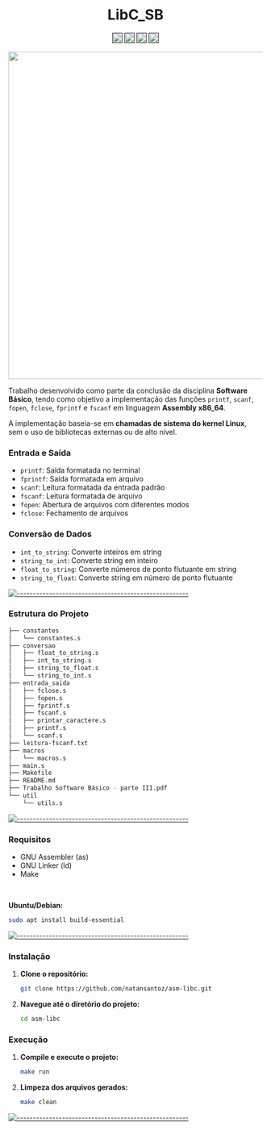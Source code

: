 <h1 align="center">LibC_SB</h1>



<p align="center">
		<a href=""><img alt="Assembly" src="https://img.shields.io/badge/Language-Assembly-blue.svg" height="20"/></a>
<a href=""><img alt="Architecture" src="https://img.shields.io/badge/Architecture-x86--64-green.svg" height="20"/></a>
<a href=""><img alt="System" src="https://img.shields.io/badge/System-Linux-orange.svg" height="20"/></a>
<a href=""><img alt="Build System" src="https://img.shields.io/badge/Build-Make-red.svg" height="20"/></a>
	</p>



<p align="center">
  <a target="_blank" rel="noopener noreferrer" href="#">
      <img src="gif final.gif" width="650" style="max-width: 100%;">
  </a>
</p>


Trabalho desenvolvido como parte da conclusão da disciplina **Software Básico**, tendo como objetivo a implementação das funções `printf`, `scanf`, `fopen`, `fclose`, `fprintf` e `fscanf` em linguagem **Assembly x86_64**. 

A implementação baseia-se em **chamadas de sistema do kernel Linux**, sem o uso de bibliotecas externas ou de alto nível.



### Entrada e Saída
- `printf`: Saída formatada no terminal
- `fprintf`: Saída formatada em arquivo  
- `scanf`: Leitura formatada da entrada padrão
- `fscanf`: Leitura formatada de arquivo
- `fopen`: Abertura de arquivos com diferentes modos
- `fclose`: Fechamento de arquivos

### Conversão de Dados
- `int_to_string`: Converte inteiros em string
- `string_to_int`: Converte string em inteiro
- `float_to_string`: Converte números de ponto flutuante em string
- `string_to_float`: Converte string em número de ponto flutuante


[![-----------------------------------------------------](https://raw.githubusercontent.com/andreasbm/readme/master/assets/lines/aqua.png)](#table-of-contents)


###  Estrutura do Projeto

```bash
├── constantes
│   └── constantes.s
├── conversao
│   ├── float_to_string.s
│   ├── int_to_string.s
│   ├── string_to_float.s
│   └── string_to_int.s
├── entrada_saida
│   ├── fclose.s
│   ├── fopen.s
│   ├── fprintf.s
│   ├── fscanf.s
│   ├── printar_caractere.s
│   ├── printf.s
│   └── scanf.s
├── leitura-fscanf.txt
├── macros
│   └── macros.s
├── main.s
├── Makefile
├── README.md
├── Trabalho Software Básico - parte III.pdf
└── util
    └── utils.s

```

[![-----------------------------------------------------](https://raw.githubusercontent.com/andreasbm/readme/master/assets/lines/aqua.png)](#table-of-contents)

### Requisitos
  - GNU Assembler (as)
  - GNU Linker (ld)
  - Make

<br>

**Ubuntu/Debian:**
  ```bash
  sudo apt install build-essential
  ```


[![-----------------------------------------------------](https://raw.githubusercontent.com/andreasbm/readme/master/assets/lines/aqua.png)](#table-of-contents)


### Instalação

1. **Clone o repositório:**
   ```sh
   git clone https://github.com/natansantoz/asm-libc.git
   ```

2. **Navegue até o diretório do projeto:**
    ```sh
    cd asm-libc
    ```

### Execução

1. **Compile e execute o projeto:**
   ```sh
   make run
   ```


2. **Limpeza dos arquivos gerados:**
   ```sh
   make clean
   ```


[![-----------------------------------------------------](https://raw.githubusercontent.com/andreasbm/readme/master/assets/lines/aqua.png)](#table-of-contents)


